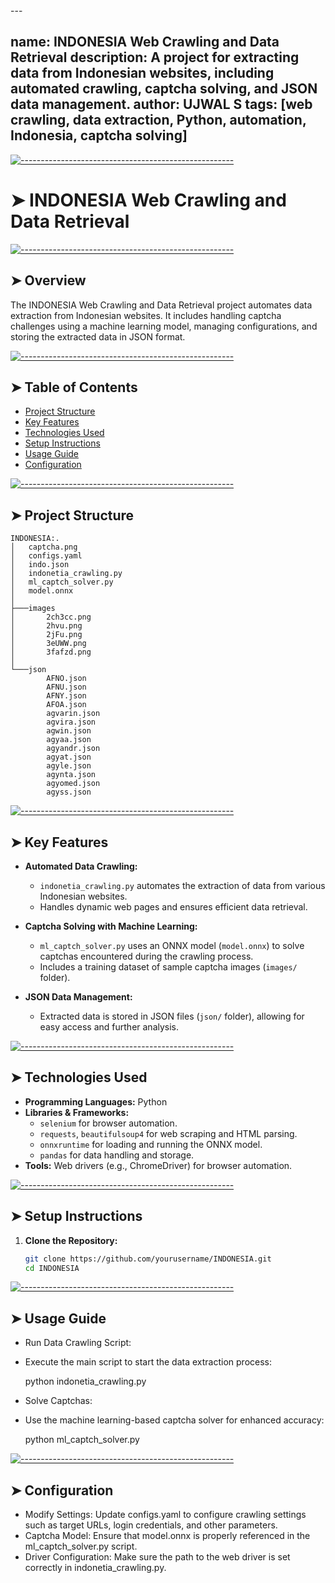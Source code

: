 <!-- ⚠️ This README has been generated from the file(s) "blueprint.md" ⚠️-->---
name: INDONESIA Web Crawling and Data Retrieval
description: A project for extracting data from Indonesian websites, including automated crawling, captcha solving, and JSON data management.
author: UJWAL S
tags: [web crawling, data extraction, Python, automation, Indonesia, captcha solving]
---


[![-----------------------------------------------------](https://raw.githubusercontent.com/andreasbm/readme/master/assets/lines/colored.png)](#indonesia-web-crawling-and-data-retrieval)

# ➤ INDONESIA Web Crawling and Data Retrieval


[![-----------------------------------------------------](https://raw.githubusercontent.com/andreasbm/readme/master/assets/lines/colored.png)](#overview)

## ➤ Overview
The INDONESIA Web Crawling and Data Retrieval project automates data extraction from Indonesian websites. It includes handling captcha challenges using a machine learning model, managing configurations, and storing the extracted data in JSON format.


[![-----------------------------------------------------](https://raw.githubusercontent.com/andreasbm/readme/master/assets/lines/colored.png)](#table-of-contents)

## ➤ Table of Contents
- [Project Structure](#project-structure)
- [Key Features](#key-features)
- [Technologies Used](#technologies-used)
- [Setup Instructions](#setup-instructions)
- [Usage Guide](#usage-guide)
- [Configuration](#configuration)


[![-----------------------------------------------------](https://raw.githubusercontent.com/andreasbm/readme/master/assets/lines/colored.png)](#project-structure)

## ➤ Project Structure

    INDONESIA:.
    │   captcha.png
    │   configs.yaml
    │   indo.json
    │   indonetia_crawling.py
    │   ml_captch_solver.py
    │   model.onnx
    │
    ├───images
    │       2ch3cc.png
    │       2hvu.png
    │       2jFu.png
    │       3eUWW.png
    │       3fafzd.png
    │
    └───json
            AFNO.json
            AFNU.json
            AFNY.json
            AFOA.json
            agvarin.json
            agvira.json
            agwin.json
            agyaa.json
            agyandr.json
            agyat.json
            agyle.json
            agynta.json
            agyomed.json
            agyss.json



[![-----------------------------------------------------](https://raw.githubusercontent.com/andreasbm/readme/master/assets/lines/colored.png)](#key-features)

## ➤ Key Features
- **Automated Data Crawling:**
  - `indonetia_crawling.py` automates the extraction of data from various Indonesian websites.
  - Handles dynamic web pages and ensures efficient data retrieval.

- **Captcha Solving with Machine Learning:**
  - `ml_captch_solver.py` uses an ONNX model (`model.onnx`) to solve captchas encountered during the crawling process.
  - Includes a training dataset of sample captcha images (`images/` folder).

- **JSON Data Management:**
  - Extracted data is stored in JSON files (`json/` folder), allowing for easy access and further analysis.


[![-----------------------------------------------------](https://raw.githubusercontent.com/andreasbm/readme/master/assets/lines/colored.png)](#technologies-used)

## ➤ Technologies Used
- **Programming Languages:** Python
- **Libraries & Frameworks:**
  - `selenium` for browser automation.
  - `requests`, `beautifulsoup4` for web scraping and HTML parsing.
  - `onnxruntime` for loading and running the ONNX model.
  - `pandas` for data handling and storage.
- **Tools:** Web drivers (e.g., ChromeDriver) for browser automation.


[![-----------------------------------------------------](https://raw.githubusercontent.com/andreasbm/readme/master/assets/lines/colored.png)](#setup-instructions)

## ➤ Setup Instructions
1. **Clone the Repository:**
   ```bash
   git clone https://github.com/yourusername/INDONESIA.git
   cd INDONESIA


[![-----------------------------------------------------](https://raw.githubusercontent.com/andreasbm/readme/master/assets/lines/colored.png)](#usage-guide)

## ➤ Usage Guide
 - Run Data Crawling Script:
 - Execute the main script to start the data extraction process:

    python indonetia_crawling.py

 - Solve Captchas:
 - Use the machine learning-based captcha solver for enhanced accuracy:

   python ml_captch_solver.py


[![-----------------------------------------------------](https://raw.githubusercontent.com/andreasbm/readme/master/assets/lines/colored.png)](#configuration)

## ➤ Configuration
 - Modify Settings: Update configs.yaml to configure crawling settings such as target URLs, login credentials, and other parameters.
 - Captcha Model: Ensure that model.onnx is properly referenced in the ml_captch_solver.py script.
 - Driver Configuration: Make sure the path to the web driver is set correctly in indonetia_crawling.py.
